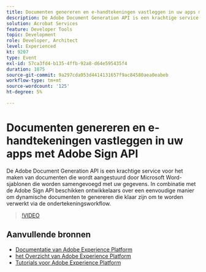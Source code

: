 ```yaml
---
title: Documenten genereren en e-handtekeningen vastleggen in uw apps met Adobe Sign API
description: De Adobe Document Generation API is een krachtige service voor het maken van documenten die wordt aangestuurd door Microsoft Word-sjablonen die worden samengevoegd met uw gegevens. In combinatie met de Adobe Sign API beschikken ontwikkelaars over een eenvoudige manier om dynamische documenten te genereren die klaar zijn om te worden verwerkt via de ondertekeningsworkflow.
solution: Acrobat Services
feature: Developer Tools
topic: Development
role: Developer, Architect
level: Experienced
kt: 9207
type: Event
exl-id: 57ca3fd4-b135-4ffb-92a8-d64e595435f4
duration: 1875
source-git-commit: 9a297cda953d4414131657f9ac84580aea0eabeb
workflow-type: tm+mt
source-wordcount: '125'
ht-degree: 5%

---
```


# Documenten genereren en e-handtekeningen vastleggen in uw apps met Adobe Sign API

De Adobe Document Generation API is een krachtige service voor het maken van documenten die wordt aangestuurd door Microsoft Word-sjablonen die worden samengevoegd met uw gegevens. In combinatie met de Adobe Sign API beschikken ontwikkelaars over een eenvoudige manier om dynamische documenten te genereren die klaar zijn om te worden verwerkt via de ondertekeningsworkflow.

>[!VIDEO](https://video.tv.adobe.com/v/338097/?quality=12&learn=on&hidetitle=true)

## Aanvullende bronnen

- [ Documentatie van Adobe Experience Platform ](https://experienceleague.adobe.com/docs/experience-platform.html)
- [ het Overzicht van Adobe Experience Platform ](https://experienceleague.adobe.com/docs/experience-platform/landing/home.html)
- [Tutorials voor Adobe Experience Platform](https://experienceleague.adobe.com/docs/platform-learn/tutorials/overview.html?lang=nl)
